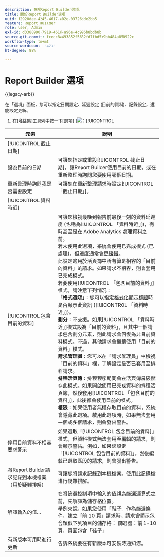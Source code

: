 ```yaml
---
description: 瞭解Report Builder選項。
title: 關於Report Builder選項
uuid: f2920dee-4245-4617-a02e-03726dde2bb5
feature: Report Builder
role: User, Admin
exl-id: d3388990-7919-461d-a96e-4c996b8bdb8b
source-git-commit: fcecc8a493852f5682fd7fbd5b9bb484a850922c
workflow-type: tm+mt
source-wordcount: '471'
ht-degree: 88%

---
```


# Report Builder 選項

{{legacy-arb}}

在「選項」面板，您可以指定日期設定、延遲設定 (目前的資料)、記錄設定，還能設定更新。

1. 在[增益集]工具列中按一下[選項] ]**![](https://spectrum.adobe.com/static/icons/workflow_18/Smock_Settings_18_N.svg)：**[!UICONTROL 

| 元素 | 說明 |
|--- |--- |
| [!UICONTROL 截止日期] |  |
| 設為目前的日期 | 可讓您指定或重設[!UICONTROL 截止日期]，讓Report Builder使用目前的日期，或在重新整理時詢問您要使用哪個日期。 |
| 重新整理時詢問我是否需要設定 | 可讓您在重新整理請求時設定[!UICONTROL 「截止日期」]。 |
| [!UICONTROL 資料時近] |  |
| [!UICONTROL 包含目前的資料] | 可讓您檢視最晚到報告前最後一刻的資料延遲度 (也稱為[!UICONTROL 「資料時近」])，有時甚至是在 Adobe Analytics 處理資料之前。<br>若未使用此選項，系統會使用已完成模式 (已處理)，但速度通常會[更緩慢](https://experienceleague.adobe.com/docs/analytics/analyze/reports-analytics/current-data.html)。<br>此設定適用於活頁簿中所有算是相容的「目前的資料」的請求。如果請求不相容，則會套用已完成模式。<br>若要使用[!UICONTROL 「包含目前的資料」]模式，請注意下列情況：<br>**「格式選項」**：您可以指定[格式化顯示標題](/help/analyze/legacy-report-builder/layout/t-format-display-headers.md)時是否顯示此資訊 ([!UICONTROL 「資料時近」])。<br>**劃分**：不支援。如果[!UICONTROL 「資料時近」]模式設為「目前的資料」，且其中一個請求包含劃分元素，則此請求會回復為非目前資料模式。不過，其他請求會繼續使用「目前的資料」模式。<br>**請求管理員**：您可以在「請求管理員」中檢視「目前的資料」欄，了解設定是否已套用至排程請求。<br>**排程活頁簿**：排程程序期間會在活頁簿層級儲存此模式。如果開啟使用已完成資料的排程活頁簿，然後套用[!UICONTROL 「包含目前的資料」]，此後都會使用目前的模式。<br>**權限**：如果使用者無權存取目前的資料，系統會隱藏此選項。啟用此選項時，如果無法套用一個或多個請求，則會發出警告。 |
| 停用目前資料不相容要求警示 | 如果選取「[!UICONTROL 包含目前的資料]」模式，但資料模式無法套用至編輯的請求，則會顯示警告。例如，如果您設定「[!UICONTROL 包含目前的資料]」，然後編輯已選取區段的請求，則會發出警告。 |
| 將Report Builder請求記錄到本機檔案（用於疑難排解） | 可讓您將請求記錄到本機檔案。使用此記錄檔進行疑難排解。 |
| 解譯輸入的值... | 在將篩選控制項中輸入的值視為篩選運算式之前，先解譯為儲存格位置。<br>舉例來說，如果您使用「鞋子」作為篩選條件，建立「前 10 頁」請求時，請求會顯示包含類似下列項目的儲存格：   篩選器：前 1-10 頁，頁面包含「鞋子」 |
| 有新版本可用時進行更新 | 告訴系統要在有新版本可安裝時通知您。 |
